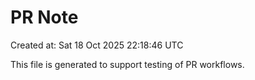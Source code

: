 # PR Note

Created at: Sat 18 Oct 2025 22:18:46 UTC

This file is generated to support testing of PR workflows.
